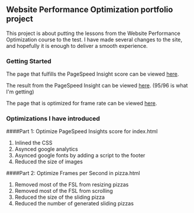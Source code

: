 ## Website Performance Optimization portfolio project

This project is about putting the lessons from the Website Performance Optimization course to the test.  I have made several changes to the site, and hopefully it is enough to deliver a smooth experience.

### Getting Started

The page that fulfills the PageSpeed Insight score can be viewed [here](https://leboer.github.io/Project-Mobile-Portfolio/).

The result from the PageSpeed Insight can be viewed [here](https://developers.google.com/speed/pagespeed/insights/?url=https%3A%2F%2Fleboer.github.io%2FProject-Mobile-Portfolio%2F&tab=mobile). (95/96 is what I'm getting)

The page that is optimized for frame rate can be viewed [here](https://leboer.github.io/Project-Mobile-Portfolio/views/pizza.html).

### Optimizations I have introduced

####Part 1: Optimize PageSpeed Insights score for index.html

1. Inlined the CSS
2. Asynced google analytics
3. Asynced google fonts by adding a script to the footer
4. Reduced the size of images

####Part 2: Optimize Frames per Second in pizza.html

1. Removed most of the FSL from resizing pizzas
2. Removed most of the FSL from scrolling
3. Reduced the size of the sliding pizza
4. Reduced the number of generated sliding pizzas

